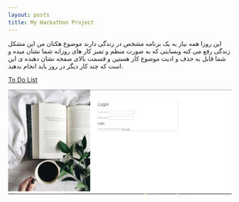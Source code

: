 ```yaml
---
layout: posts
title: My Hackathon Project
---
```


این روزا همه نیاز به یک برنامه مشخص در زندگی دارند 
موضوع هکتان من این مشکل زندگی رفع می کنه
وبسایتی که به صورت منظم و تمیز کار های روزانه شما نشان میده و شما قابل به حذف و ادیت موضوع کار هستین
و قسمت بالای صفحه نشان دهنده ی این است که چند کار دیگر در روز باید انجام بدهید.

[To Do List](http://99441029.pythonanywhere.com/)


![alt text](../assets/images/a.jpg "To Do List")


